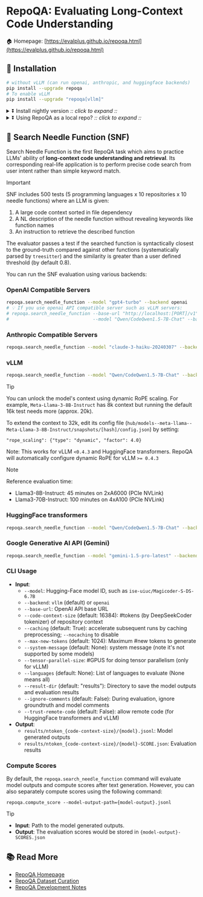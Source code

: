 # RepoQA: Evaluating Long-Context Code Understanding

🏠 Homepage: [https://evalplus.github.io/repoqa.html](https://evalplus.github.io/repoqa.html)

## 🚀 Installation

```bash
# without vLLM (can run openai, anthropic, and huggingface backends)
pip install --upgrade repoqa
# To enable vLLM
pip install --upgrade "repoqa[vllm]"
```

<details><summary>⏬ Install nightly version <i>:: click to expand ::</i></summary>
<div>

```bash
pip install --upgrade "git+https://github.com/evalplus/repoqa.git"                 # without vLLM
pip install --upgrade "repoqa[vllm] @ git+https://github.com/evalplus/repoqa@main" # with vLLM
```

</div>
</details>

<details><summary>⏬ Using RepoQA as a local repo? <i>:: click to expand ::</i></summary>
<div>

```bash
git clone https://github.com/evalplus/repoqa.git
cd repoqa
export PYTHONPATH=$PYTHONPATH:$(pwd)
pip install -r requirements.txt
```

</div>
</details>

## 🏁 Search Needle Function (SNF)

Search Needle Function is the first RepoQA task which aims to practice LLMs' ability of **long-context code understanding and retrieval**.
Its corresponding real-life application is to perform precise code search from user intent rather than simple keyword match.

> [!Important]
>
> SNF includes 500 tests (5 programming languages x 10 repositories x 10 needle functions) where an LLM is given:
> 1. A large code context sorted in file dependency
> 2. A NL description of the needle function without revealing keywords like function names
> 3. An instruction to retrieve the described function
>
> The evaluator passes a test if the searched function is syntactically closest to the ground-truth compared against
> other functions (systematically parsed by `treesitter`) and the similarity is greater than a user defined threshold (by default 0.8).

You can run the SNF evaluation using various backends:

### OpenAI Compatible Servers

```bash
repoqa.search_needle_function --model "gpt4-turbo" --backend openai
# 💡 If you use openai API compatible server such as vLLM servers:
# repoqa.search_needle_function --base-url "http://localhost:[PORT]/v1" \
#                               --model "Qwen/CodeQwen1.5-7B-Chat" --backend openai
```

### Anthropic Compatible Servers

```bash
repoqa.search_needle_function --model "claude-3-haiku-20240307" --backend anthropic
```

### vLLM

```bash
repoqa.search_needle_function --model "Qwen/CodeQwen1.5-7B-Chat" --backend vllm
```

> [!Tip]
>
> You can unlock the model's context using dynamic RoPE scaling.
> For example, `Meta-Llama-3-8B-Instruct` has 8k context but running the default 16k test needs more (approx. 20k).
>
> To extend the context to 32k, edit its config file (`hub/models--meta-llama--Meta-Llama-3-8B-Instruct/snapshots/[hash]/config.json`) by setting:
>
> `"rope_scaling": {"type": "dynamic", "factor": 4.0}`
>
> Note: This works for vLLM `<0.4.3` and HuggingFace transformers. RepoQA will automatically configure dynamic RoPE for vLLM `>= 0.4.3`

> [!Note]
>
> Reference evaluation time:
>
> * Llama3-8B-Instruct: 45 minutes on 2xA6000 (PCIe NVLink)
> * Llama3-70B-Instruct: 100 minutes on 4xA100 (PCIe NVLink)

### HuggingFace transformers

```bash
repoqa.search_needle_function --model "Qwen/CodeQwen1.5-7B-Chat" --backend hf --trust-remote-code
```

### Google Generative AI API (Gemini)

```bash
repoqa.search_needle_function --model "gemini-1.5-pro-latest" --backend google
```

### CLI Usage

- **Input**:
  - `--model`: Hugging-Face model ID, such as `ise-uiuc/Magicoder-S-DS-6.7B`
  - `--backend`: `vllm` (default) or `openai`
  - `--base-url`: OpenAI API base URL
  - `--code-context-size` (default: 16384): #tokens (by DeepSeekCoder tokenizer) of repository context
  - `--caching` (default: True): accelerate subsequent runs by caching preprocessing; `--nocaching` to disable
  - `--max-new-tokens` (default: 1024): Maximum #new tokens to generate
  - `--system-message` (default: None): system message (note it's not supported by some models)
  - `--tensor-parallel-size`: #GPUS for doing tensor parallelism (only for vLLM)
  - `--languages` (default: None): List of languages to evaluate (None means all)
  - `--result-dir` (default: "results"): Directory to save the model outputs and evaluation results
  - `--ignore-comments` (default: False): During evaluation, ignore groundtruth and model comments
  - `--trust-remote-code` (default: False): allow remote code (for HuggingFace transformers and vLLM)
- **Output**:
  - `results/ntoken_{code-context-size}/{model}.jsonl`: Model generated outputs
  - `results/ntoken_{code-context-size}/{model}-SCORE.json`: Evaluation results

### Compute Scores

By default, the `repoqa.search_needle_function` command will evaluate model outputs and compute scores after text generation.
However, you can also separately compute scores using the following command:

```shell
repoqa.compute_score --model-output-path={model-output}.jsonl
```

> [!Tip]
>
> - **Input**: Path to the model generated outputs.
> - **Output**: The evaluation scores would be stored in `{model-output}-SCORES.json`

## 📚 Read More

- [RepoQA Homepage](https://evalplus.github.io/repoqa.html)
- [RepoQA Dataset Curation](docs/curate_dataset.md)
- [RepoQA Development Notes](docs/dev_note.md)
